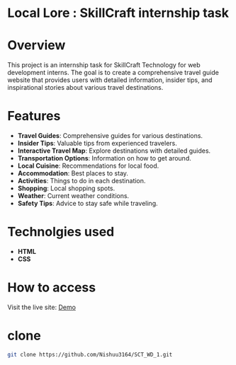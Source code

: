 # Local Lore : SkillCraft internship task

# Overview
This project is an internship task for SkillCraft Technology for web development interns. 
The goal is to create a comprehensive travel guide website that provides users with detailed information, insider tips, and inspirational stories about various travel destinations.

# Features
+ **Travel Guides**: Comprehensive guides for various destinations.
+ **Insider Tips**: Valuable tips from experienced travelers.
+ **Interactive Travel Map**: Explore destinations with detailed guides.
+ **Transportation Options**: Information on how to get around.
+ **Local Cuisine**: Recommendations for local food.
+ **Accommodation**: Best places to stay.
+ **Activities**: Things to do in each destination.
+ **Shopping**: Local shopping spots.
+ **Weather**: Current weather conditions.
+ **Safety Tips**: Advice to stay safe while traveling.

# Technolgies used

+ **HTML**
+ **CSS**

# How to access
Visit the live site: [Demo](https://Nishuu3164.github.io/SCT_WD_1)

# clone
```sh
git clone https://github.com/Nishuu3164/SCT_WD_1.git
